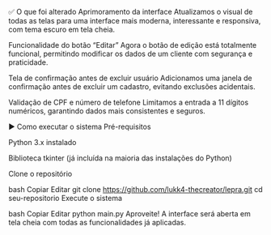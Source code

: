 ✅ O que foi alterado
Aprimoramento da interface
Atualizamos o visual de todas as telas para uma interface mais moderna, interessante e responsiva, com tema escuro em tela cheia.

Funcionalidade do botão “Editar”
Agora o botão de edição está totalmente funcional, permitindo modificar os dados de um cliente com segurança e praticidade.

Tela de confirmação antes de excluir usuário
Adicionamos uma janela de confirmação antes de excluir um cadastro, evitando exclusões acidentais.

Validação de CPF e número de telefone
Limitamos a entrada a 11 dígitos numéricos, garantindo dados mais consistentes e seguros.

▶️ Como executar o sistema
Pré-requisitos

Python 3.x instalado

Biblioteca tkinter (já incluída na maioria das instalações do Python)

Clone o repositório

bash
Copiar
Editar
git clone https://github.com/lukk4-thecreator/lepra.git
cd seu-repositorio
Execute o sistema

bash
Copiar
Editar
python main.py
Aproveite!
A interface será aberta em tela cheia com todas as funcionalidades já aplicadas.
